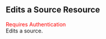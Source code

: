 ## Edits a Source Resource
<span style="color:red">Requires Authentication</span>  
Edits a source.
